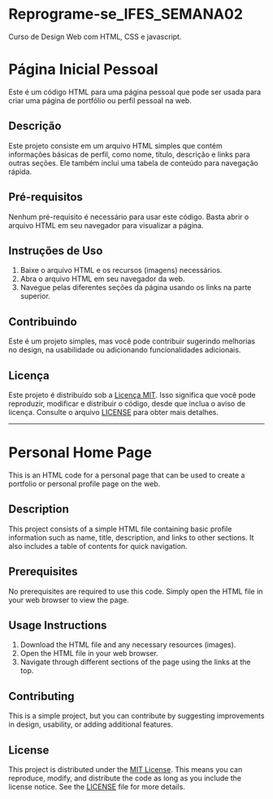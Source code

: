 # Reprograme-se_IFES_SEMANA02
Curso de Design Web com HTML, CSS e javascript.

# Página Inicial Pessoal

Este é um código HTML para uma página pessoal que pode ser usada para criar uma página de portfólio ou perfil pessoal na web.

## Descrição

Este projeto consiste em um arquivo HTML simples que contém informações básicas de perfil, como nome, título, descrição e links para outras seções. Ele também inclui uma tabela de conteúdo para navegação rápida.

## Pré-requisitos

Nenhum pré-requisito é necessário para usar este código. Basta abrir o arquivo HTML em seu navegador para visualizar a página.

## Instruções de Uso

1. Baixe o arquivo HTML e os recursos (imagens) necessários.
2. Abra o arquivo HTML em seu navegador da web.
3. Navegue pelas diferentes seções da página usando os links na parte superior.

## Contribuindo

Este é um projeto simples, mas você pode contribuir sugerindo melhorias no design, na usabilidade ou adicionando funcionalidades adicionais.

## Licença

Este projeto é distribuído sob a [Licença MIT](LICENSE). Isso significa que você pode reproduzir, modificar e distribuir o código, desde que inclua o aviso de licença. Consulte o arquivo [LICENSE](LICENSE) para obter mais detalhes.

---

# Personal Home Page

This is an HTML code for a personal page that can be used to create a portfolio or personal profile page on the web.

## Description

This project consists of a simple HTML file containing basic profile information such as name, title, description, and links to other sections. It also includes a table of contents for quick navigation.

## Prerequisites

No prerequisites are required to use this code. Simply open the HTML file in your web browser to view the page.

## Usage Instructions

1. Download the HTML file and any necessary resources (images).
2. Open the HTML file in your web browser.
3. Navigate through different sections of the page using the links at the top.

## Contributing

This is a simple project, but you can contribute by suggesting improvements in design, usability, or adding additional features.

## License

This project is distributed under the [MIT License](LICENSE). This means you can reproduce, modify, and distribute the code as long as you include the license notice. See the [LICENSE](LICENSE) file for more details.

